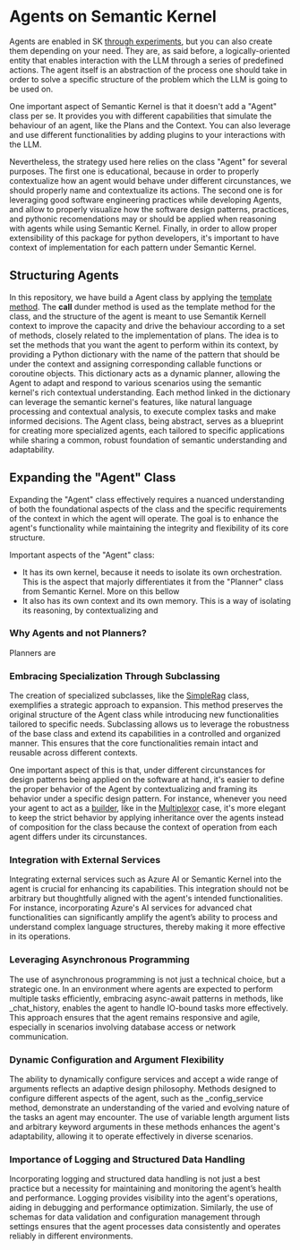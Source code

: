 # Agents on Semantic Kernel

Agents are enabled in SK [through experiments](https://github.com/microsoft/semantic-kernel/tree/main/dotnet/src/Experimental/Agents), but you can also create them depending on your need. They are, as said before, a logically-oriented entity that enables interaction with the LLM through a series of predefined actions. The agent itself is an abstraction of the process one should take in order to solve a specific structure of the problem which the LLM is going to be used on.

One important aspect of Semantic Kernel is that it doesn't add a "Agent" class per se. It provides you with different capabilities that simulate the behaviour of an agent, like the Plans and the Context. You can also leverage and use different functionalities by adding plugins to your interactions with the LLM.

Nevertheless, the strategy used here relies on the class "Agent" for several purposes. The first one is educational, because in order to properly contextualize how an agent would behave under different circunstances, we should properly name and contextualize its actions. The second one is for leveraging good software engineering practices while developing Agents, and allow to properly visualize how the software design patterns, practices, and pythonic recomendations may or should be applied when reasoning with agents while using Semantic Kernel. Finally, in order to allow proper extensibility of this package for python developers, it's important to have context of implementation for each pattern under Semantic Kernel.

## Structuring Agents

In this repository, we have build a Agent class by applying the [template method](https://refactoring.guru/design-patterns/template-method). The __call__ dunder method is used as the template method for the class, and the structure of the agent is meant to use Semantik Kernell context to improve the capacity and drive the behaviour according to a set of methods, closely related to the implementation of plans. The idea is to set the methods that you want the agent to perform within its context, by providing a Python dictionary with the name of the pattern that should be under the context and assigning corresponding callable functions or coroutine objects. This dictionary acts as a dynamic planner, allowing the Agent to adapt and respond to various scenarios using the semantic kernel's rich contextual understanding. Each method linked in the dictionary can leverage the semantic kernel's features, like natural language processing and contextual analysis, to execute complex tasks and make informed decisions. The Agent class, being abstract, serves as a blueprint for creating more specialized agents, each tailored to specific applications while sharing a common, robust foundation of semantic understanding and adaptability.

## Expanding the "Agent" Class

Expanding the "Agent" class effectively requires a nuanced understanding of both the foundational aspects of the class and the specific requirements of the context in which the agent will operate. The goal is to enhance the agent's functionality while maintaining the integrity and flexibility of its core structure.

Important aspects of the "Agent" class:

- It has its own kernel, because it needs to isolate its own orchestration. This is the aspect that majorly differentiates it from the "Planner" class from Semantic Kernel. More on this bellow
- It also has its own context and its own memory. This is a way of isolating its reasoning, by contextualizing and 

### Why Agents and not Planners?

Planners are 

### Embracing Specialization Through Subclassing

The creation of specialized subclasses, like the [SimpleRag](https://github.com/Cataldir/semantic-kernel-py-training/tree/main/app/simple/simple.py) class, exemplifies a strategic approach to expansion. This method preserves the original structure of the Agent class while introducing new functionalities tailored to specific needs. Subclassing allows us to leverage the robustness of the base class and extend its capabilities in a controlled and organized manner. This ensures that the core functionalities remain intact and reusable across different contexts.

One important aspect of this is that, under different circunstances for design patterns being applied on the software at hand, it's easier to define the proper behavior of the Agent by contextualizing and framing its behavior under a specific design pattern. For instance, whenever you need your agent to act as a [builder](https://refactoring.guru/design-patterns/builder), like in the [Multiplexor](https://github.com/Cataldir/semantic-kernel-py-training/tree/main/app/multiplexor/orchestrators.py) case, it's more elegant to keep the strict behavior by applying inheritance over the agents instead of composition for the class because the context of operation from each agent differs under its circunstances.

### Integration with External Services

Integrating external services such as Azure AI or Semantic Kernel into the agent is crucial for enhancing its capabilities. This integration should not be arbitrary but thoughtfully aligned with the agent's intended functionalities. For instance, incorporating Azure's AI services for advanced chat functionalities can significantly amplify the agent’s ability to process and understand complex language structures, thereby making it more effective in its operations.

### Leveraging Asynchronous Programming

The use of asynchronous programming is not just a technical choice, but a strategic one. In an environment where agents are expected to perform multiple tasks efficiently, embracing async-await patterns in methods, like _chat_history, enables the agent to handle IO-bound tasks more effectively. This approach ensures that the agent remains responsive and agile, especially in scenarios involving database access or network communication.

### Dynamic Configuration and Argument Flexibility

The ability to dynamically configure services and accept a wide range of arguments reflects an adaptive design philosophy. Methods designed to configure different aspects of the agent, such as the _config_service method, demonstrate an understanding of the varied and evolving nature of the tasks an agent may encounter. The use of variable length argument lists and arbitrary keyword arguments in these methods enhances the agent's adaptability, allowing it to operate effectively in diverse scenarios.

### Importance of Logging and Structured Data Handling

Incorporating logging and structured data handling is not just a best practice but a necessity for maintaining and monitoring the agent’s health and performance. Logging provides visibility into the agent's operations, aiding in debugging and performance optimization. Similarly, the use of schemas for data validation and configuration management through settings ensures that the agent processes data consistently and operates reliably in different environments.
